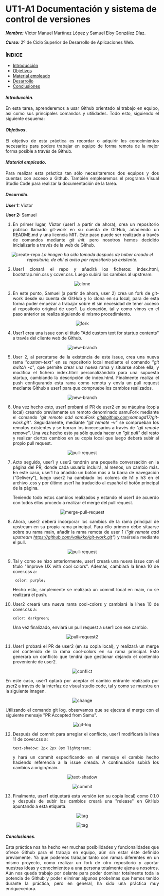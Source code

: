 # UT1-A1 Documentación y sistema de control de versiones

<div align="justify">

***Nombre:*** Victor Manuel Martínez López y Samuel Eloy González Díaz.

***Curso:*** 2º de Ciclo Superior de Desarrollo de Aplicaciones Web.

### ÍNDICE

+ [Introducción](#id1)
+ [Objetivos](#id2)
+ [Material empleado](#id3)
+ [Desarrollo](#id4)
+ [Conclusiones](#id5)


#### ***Introducción***. <a name="id1"></a>

En esta tarea, aprenderemos a usar Github orientado al trabajo en equipo, así como sus principales comandos y utilidades. Todo esto, siguiendo el siguiente esquema:

#### ***Objetivos***. <a name="id2"></a>

El objetivo de esta práctica es recordar o adquirir los conocimientos necesarios para podere trabajar en equipo de forma remota de la mejor forma posible a través de Github.

#### ***Material empleado***. <a name="id3"></a>

Para realizar esta práctica tan sólo necesitaremos dos equipos y dos cuentas con acceso a Github. También emplearemos el programa Visual Studio Code para realizar la documentación de la tarea.

#### ***Desarrollo***. <a name="id4"></a>

__User 1:__ Victor

__User 2:__ Samuel

1. En primer lugar, Victor (user1 a partir de ahora), crea un repositorio público llamado git-work en su cuenta de GitHub, añadiendo un README.md y una licencia MIT. Este paso puede ser realizado a través de comandos mediante _git init_, pero nosotros hemos decidido inicializarlo a través de la web de Github.
<div align="center">

![create-repo](create-repository.jpeg)
_La imagen ha sido tomada después de haber creado el repositorio, de ahí el aviso por repositorio ya existente._

</div>

2. User1 clonará el repo y añadirá los ficheros: index.html, bootstrap.min.css y cover.css. Luego subirá los cambios al upstream.

<div align="center">

![clone](clone.jpeg)

</div>

3. En este punto, Samuel (a partir de ahora, user 2) crea un fork de git-work desde su cuenta de GitHub y lo clona en su local, para de esta forma poder empezar a trabajar sobre él sin necesidad de tener acceso al repositorio original de user1. La clonación, tal y como vimos en el paso anterior se realiza siguiendo el mismo procedimiento.

<div align="center">

![fork](fork.png)

</div>

4. User1 crea una issue con el título "Add custom text for startup contents" a través del cliente web de Github.

<div align="center">

![new-branch](new-issue.jpeg)

</div>

5. User 2, al percatarse de la existencia de este issue, crea una nueva rama _"custom-text"_ en su repositorio local mediante el comando _"git switch -c"_, que permite crear una nueva rama y situarse sobre ella, y modifica el fichero index.html personalizándolo para una supuesta startup, cambiando la descripción de index.html. Finalmente realiza el push configurando esta rama como remota y envía un pull request mediante Github a user1 para que compruebe los cambios realizados.

<div align="center">

![new-branch](new_branch.png)

</div>

6. Una vez hecho esto, user1 probará el PR de user2  en su máquina (copia local) creando previamente un remoto denominado samuFork mediante  el comando _"git remote add samuFork git@github.com:samugd17/git-work.git"_. Seguidamente, mediante _"git remote -v"_ se comprueban los remotos existentes y se borran los innecesarios a través de _"git remote remove"_. Una vez hecho esto ya sólo queda hacer un _"git pull"_ del resto y realizar ciertos cambios en su copia local que luego deberá subir al propio pull request.

<div align="center">

![pull-request](punto9.png)

</div>

7. Acto seguido, user1  y user2  tendrán una pequeña conversación en la página del PR, donde cada usuario incluirá, al menos, un cambio más. En este caso, user1 ha añadido un botón más a la barra de navegación ("Delivery"), luego user2 ha cambiado los colores de h1 y h3 en el archivo .css y por último user1 ha traducido al español el botón principal de la página.

    Teniendo todo estos cambios realizados y estando el user1 de acuerdo con todos ellos procedo a realizar el merge del pull request.

<div align="center">

![merge-pull-request](punto10.png)

</div>

8. Ahora, user2  deberá incorporar los cambios de la rama principal de upstream en su propia rama principal. Para ello primero debe situarse sobre su rama main, añadir la rama remota de user 1 (_"git remote add upstream https://github.com/vaikkko/git-work.git"_) y traérsela mediante el pull.

<div align="center">

![pull-request](punto12.png)

</div>

9. Tal y como se hizo anteriormente, user1  creará una nueva issue con el título "Improve UX with cool colors". Además, cambiará la línea 10 de cover.css a:

        color: purple;

    Hecho esto, simplemente se realizará un commit local en main, no se realizará el push. 

10. User2  creará una nueva rama cool-colors y cambiará la línea 10 de cover.css a:

        color: darkgreen;

    Una vez finalizado, enviará un pull request a user1 con ese cambio.

<div align="center">

![pull-request2](punto17.png)

</div>

11. User1  probará el PR de user2  (en su copia local), y realizará un merge del contenido de la rama cool-colors en su rama principal. Esto generará un conflicto que tendrá que gestionar dejando el contenido proveniente de user2.

<div align="center">

![conflict](conflict.png)

</div>

En este caso, user1 optará por aceptar el cambio entrante realizado por user2 a través de la interfaz de visual studio code, tal y como se muestra en la siguiente imagen.

<div align="center">

![change](change.png)

</div>

Utilizando el comando git log, observamos que se ejecuta el merge con el siguiente mensaje "PR Accepted from Samu".
<div align="center">

![git-log](19.png)

</div>

12. Después del commit para arreglar el conflicto, user1  modificará la línea 11 de cover.css a:

        text-shadow: 2px 2px 8px lightgreen;

    y hará un commit especificando en el mensaje el cambio hecho haciendo referencia a la issue creada. A continuación subirá los cambios a origin/main.

<div align="center">

![text-shadow](20.png)

</div>
<div align="center">

![commit](20.1.png)

</div>

13. Finalmente, user1  etiquetará esta versión (en su copia local) como 0.1.0 y después de subir los cambios creará una "release" en GitHub apuntando a esta etiqueta.

<div align="center">

![tag](21.png)

</div>
<div align="center">

![tag](21.1.png)
</div>

#### ***Conclusiones***. <a name="id5"></a>

Esta práctica nos ha hecho ver muchas posibilidades y funcionalidades que ofrece Github para el trabajo en equipo, aún sin estar éste definido previamente. Ya que podemos trabajar tanto con ramas diferentes en un mismo proyecto, como realizar un fork de otro repositorio y aportar nuestras ideas y conocimientos a una persona totalmente ajena a nosotros. Aún nos queda trabajo por delante para poder dominar totalmente toda la potencia de Github y poder eliminar algunos probelmas que hemos tenido durante la práctica, pero en general, ha sido una práctica muy enriquecedora.

</div>
